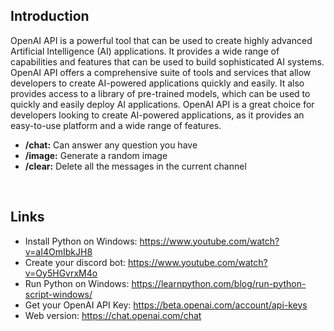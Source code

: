 ## Introduction
OpenAI API is a powerful tool that can be used to create highly advanced Artificial Intelligence (AI) applications. It provides a wide range of capabilities and features that can be used to build sophisticated AI systems. OpenAI API offers a comprehensive suite of tools and services that allow developers to create AI-powered applications quickly and easily. It also provides access to a library of pre-trained models, which can be used to quickly and easily deploy AI applications. OpenAI API is a great choice for developers looking to create AI-powered applications, as it provides an easy-to-use platform and a wide range of features.
- **/chat:** Can answer any question you have
- **/image:** Generate a random image 
- **/clear:** Delete all the messages in the current channel

<br>

## Links
- Install Python on Windows: https://www.youtube.com/watch?v=aI4OmIbkJH8
- Create your discord bot: https://www.youtube.com/watch?v=Oy5HGvrxM4o
- Run Python on Windows: https://learnpython.com/blog/run-python-script-windows/
- Get your OpenAI API Key: https://beta.openai.com/account/api-keys
- Web version: https://chat.openai.com/chat
